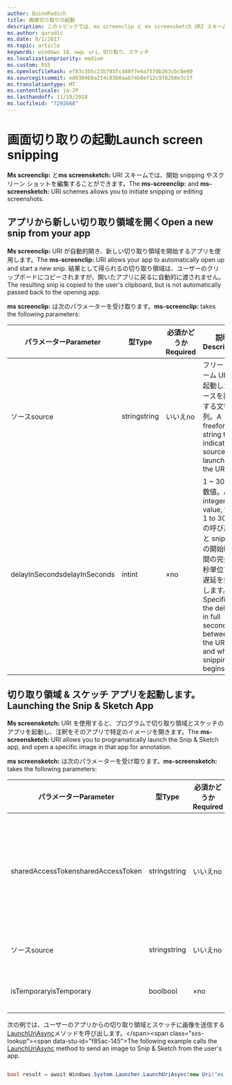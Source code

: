```yaml
---
author: QuinnRadich
title: 画面切り取りの起動
description: このトピックでは、ms screenclip と ms screensketch URI スキームについて説明します。 アプリは、これらの URI スキームを使用して、切り取り領域とスケッチ アプリを起動したり、新しい切り取り領域を開いたりすることができます。
ms.author: quradic
ms.date: 8/1/2017
ms.topic: article
keywords: windows 10、uwp、uri、切り取り、スケッチ
ms.localizationpriority: medium
ms.custom: RS5
ms.openlocfilehash: ef83c3b5c23b703fcd40f7e4a7570b263cbc8e00
ms.sourcegitcommit: ed0304b8a214c03b8aab74b8ef12c9f82b8e3c5f
ms.translationtype: MT
ms.contentlocale: ja-JP
ms.lasthandoff: 11/19/2018
ms.locfileid: "7292668"
---
```

# <a name="launch-screen-snipping"></a><span data-ttu-id="f85ac-105">画面切り取りの起動</span><span class="sxs-lookup"><span data-stu-id="f85ac-105">Launch screen snipping</span></span>

<span data-ttu-id="f85ac-106">**Ms screenclip:** と**ms screensketch:** URI スキームでは、開始 snipping やスクリーン ショットを編集することができます。</span><span class="sxs-lookup"><span data-stu-id="f85ac-106">The **ms-screenclip:** and **ms-screensketch:** URI schemes allows you to initiate snipping or editing screenshots.</span></span>

## <a name="open-a-new-snip-from-your-app"></a><span data-ttu-id="f85ac-107">アプリから新しい切り取り領域を開く</span><span class="sxs-lookup"><span data-stu-id="f85ac-107">Open a new snip from your app</span></span>

<span data-ttu-id="f85ac-108">**Ms screenclip:** URI が自動的開き、新しい切り取り領域を開始するアプリを使用します。</span><span class="sxs-lookup"><span data-stu-id="f85ac-108">The **ms-screenclip:** URI allows your app to automatically open up and start a new snip.</span></span> <span data-ttu-id="f85ac-109">結果として得られるの切り取り領域は、ユーザーのクリップボードにコピーされますが、開いたアプリに戻るに自動的に渡されません。</span><span class="sxs-lookup"><span data-stu-id="f85ac-109">The resulting snip is copied to the user's clipboard, but is not automatically passed back to the opening app.</span></span>

<span data-ttu-id="f85ac-110">**ms screenclip:** は次のパラメーターを受け取ります。</span><span class="sxs-lookup"><span data-stu-id="f85ac-110">**ms-screenclip:** takes the following parameters:</span></span>

| <span data-ttu-id="f85ac-111">パラメーター</span><span class="sxs-lookup"><span data-stu-id="f85ac-111">Parameter</span></span> | <span data-ttu-id="f85ac-112">型</span><span class="sxs-lookup"><span data-stu-id="f85ac-112">Type</span></span> | <span data-ttu-id="f85ac-113">必須かどうか</span><span class="sxs-lookup"><span data-stu-id="f85ac-113">Required</span></span> | <span data-ttu-id="f85ac-114">説明</span><span class="sxs-lookup"><span data-stu-id="f85ac-114">Description</span></span> |
| --- | --- | --- | --- |
| <span data-ttu-id="f85ac-115">ソース</span><span class="sxs-lookup"><span data-stu-id="f85ac-115">source</span></span> | <span data-ttu-id="f85ac-116">string</span><span class="sxs-lookup"><span data-stu-id="f85ac-116">string</span></span> | <span data-ttu-id="f85ac-117">いいえ</span><span class="sxs-lookup"><span data-stu-id="f85ac-117">no</span></span> | <span data-ttu-id="f85ac-118">フリー フォーム URI を起動したソースを指定する文字列。</span><span class="sxs-lookup"><span data-stu-id="f85ac-118">A freeform string to indicate the source that launched the URI.</span></span> |
| <span data-ttu-id="f85ac-119">delayInSeconds</span><span class="sxs-lookup"><span data-stu-id="f85ac-119">delayInSeconds</span></span> | <span data-ttu-id="f85ac-120">int</span><span class="sxs-lookup"><span data-stu-id="f85ac-120">int</span></span> | <span data-ttu-id="f85ac-121">×</span><span class="sxs-lookup"><span data-stu-id="f85ac-121">no</span></span> | <span data-ttu-id="f85ac-122">1 ~ 30 の整数値。</span><span class="sxs-lookup"><span data-stu-id="f85ac-122">An integer value, from 1 to 30.</span></span> <span data-ttu-id="f85ac-123">URI の呼び出しと snipping の開始時の間の完全な秒単位で、遅延を指定します。</span><span class="sxs-lookup"><span data-stu-id="f85ac-123">Specifies the delay, in full seconds, between the URI call and when snipping begins.</span></span> |

## <a name="launching-the-snip--sketch-app"></a><span data-ttu-id="f85ac-124">切り取り領域 & スケッチ アプリを起動します。</span><span class="sxs-lookup"><span data-stu-id="f85ac-124">Launching the Snip & Sketch App</span></span>

<span data-ttu-id="f85ac-125">**Ms screensketch:** URI を使用すると、プログラムで切り取り領域とスケッチのアプリを起動し、注釈をそのアプリで特定のイメージを開きます。</span><span class="sxs-lookup"><span data-stu-id="f85ac-125">The **ms-screensketch:** URI allows you to programatically launch the Snip & Sketch app, and open a specific image in that app for annotation.</span></span>

<span data-ttu-id="f85ac-126">**ms screensketch:** は次のパラメーターを受け取ります。</span><span class="sxs-lookup"><span data-stu-id="f85ac-126">**ms-screensketch:** takes the following parameters:</span></span>

| <span data-ttu-id="f85ac-127">パラメーター</span><span class="sxs-lookup"><span data-stu-id="f85ac-127">Parameter</span></span> | <span data-ttu-id="f85ac-128">型</span><span class="sxs-lookup"><span data-stu-id="f85ac-128">Type</span></span> | <span data-ttu-id="f85ac-129">必須かどうか</span><span class="sxs-lookup"><span data-stu-id="f85ac-129">Required</span></span> | <span data-ttu-id="f85ac-130">説明</span><span class="sxs-lookup"><span data-stu-id="f85ac-130">Description</span></span> |
| --- | --- | --- | --- |
| <span data-ttu-id="f85ac-131">sharedAccessToken</span><span class="sxs-lookup"><span data-stu-id="f85ac-131">sharedAccessToken</span></span> | <span data-ttu-id="f85ac-132">string</span><span class="sxs-lookup"><span data-stu-id="f85ac-132">string</span></span> | <span data-ttu-id="f85ac-133">いいえ</span><span class="sxs-lookup"><span data-stu-id="f85ac-133">no</span></span> | <span data-ttu-id="f85ac-134">切り取り領域とスケッチ アプリで開くには、ファイルを識別するトークンです。</span><span class="sxs-lookup"><span data-stu-id="f85ac-134">A token identifying the file to open in the Snip & Sketch app.</span></span> <span data-ttu-id="f85ac-135">[SharedStorageAccessManager.AddFile](https://docs.microsoft.com/uwp/api/windows.applicationmodel.datatransfer.sharedstorageaccessmanager.addfile)から取得されます。</span><span class="sxs-lookup"><span data-stu-id="f85ac-135">Retrieved from [SharedStorageAccessManager.AddFile](https://docs.microsoft.com/uwp/api/windows.applicationmodel.datatransfer.sharedstorageaccessmanager.addfile).</span></span> <span data-ttu-id="f85ac-136">このパラメーターを省略すると、開いているファイルを使用せずに、アプリが起動されます。</span><span class="sxs-lookup"><span data-stu-id="f85ac-136">If this parameter is omitted, the app will be launched without a file open.</span></span> |
| <span data-ttu-id="f85ac-137">ソース</span><span class="sxs-lookup"><span data-stu-id="f85ac-137">source</span></span> | <span data-ttu-id="f85ac-138">string</span><span class="sxs-lookup"><span data-stu-id="f85ac-138">string</span></span> | <span data-ttu-id="f85ac-139">いいえ</span><span class="sxs-lookup"><span data-stu-id="f85ac-139">no</span></span> | <span data-ttu-id="f85ac-140">フリー フォーム URI を起動したソースを指定する文字列。</span><span class="sxs-lookup"><span data-stu-id="f85ac-140">A freeform string to indicate the source that launched the URI.</span></span> |
| <span data-ttu-id="f85ac-141">isTemporary</span><span class="sxs-lookup"><span data-stu-id="f85ac-141">isTemporary</span></span> | <span data-ttu-id="f85ac-142">bool</span><span class="sxs-lookup"><span data-stu-id="f85ac-142">bool</span></span> | <span data-ttu-id="f85ac-143">×</span><span class="sxs-lookup"><span data-stu-id="f85ac-143">no</span></span> | <span data-ttu-id="f85ac-144">場合は、画面スケッチが True に設定は、開いた後、ファイルを削除しようとしています。</span><span class="sxs-lookup"><span data-stu-id="f85ac-144">If set to True, Screen Sketch will try to delete the file after opening it.</span></span> |

<span data-ttu-id="f85ac-145">次の例では、ユーザーのアプリからの切り取り領域とスケッチに画像を送信する[LaunchUriAsync](https://docs.microsoft.com/uwp/api/Windows.System.Launcher#Windows_System_Launcher_LaunchUriAsync_Windows_Foundation_Uri_)メソッドを呼び出します。</span><span class="sxs-lookup"><span data-stu-id="f85ac-145">The following example calls the [LaunchUriAsync](https://docs.microsoft.com/uwp/api/Windows.System.Launcher#Windows_System_Launcher_LaunchUriAsync_Windows_Foundation_Uri_) method to send an image to Snip & Sketch from the user's app.</span></span>

```csharp

bool result = await Windows.System.Launcher.LaunchUriAsync(new Uri("ms-screensketch:edit?source=MyApp&isTemporary=false&sharedAccessToken=2C37ADDA-B054-40B5-8B38-11CED1E1A2D"));

```

